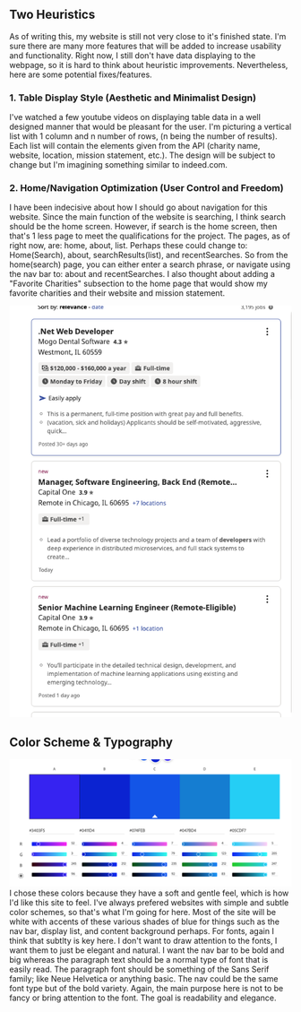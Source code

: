 ## Two Heuristics

As of writing this, my website is still not very close to it's finished state. 
I'm sure there are many more features that will be added to increase usability and 
functionality. Right now, I still don't have data displaying to the webpage, so it 
is hard to think about heuristic improvements. Nevertheless, here are some potential 
fixes/features.

### 1. Table Display Style (Aesthetic and Minimalist Design)

I've watched a few youtube videos on displaying table data in a well designed manner 
that would be pleasant for the user. I'm picturing a vertical list with 1 column and 
n number of rows, (n being the number of results). Each list will contain the elements 
given from the API (charity name, website, location, mission statement, etc.). The design 
will be subject to change but I'm imagining something similar to indeed.com. 

### 2. Home/Navigation Optimization (User Control and Freedom)

I have been indecisive about how I should go about navigation for this website. 
Since the main function of the website is searching, I think search should be the home 
screen. However, if search is the home screen, then that's 1 less page to meet the 
qualifications for the project. The pages, as of right now, are: home, about, list. 
Perhaps these could change to: Home(Search), about, searchResults(list), and 
recentSearches. So from the home(search) page, you can either enter a search phrase, or 
navigate using the nav bar to: about and recentSearches. I also thought about adding 
a "Favorite Charities" subsection to the home page that would show my favorite charities 
and their website and mission statement.

![layout](indeed_display.png)

## Color Scheme & Typography
![color](color_scheme.png)
I chose these colors because they have a soft and gentle feel, which is how I'd like this site to feel. I've always prefered websites with simple and subtle color schemes, so that's what I'm going for here. Most of the site will be white with accents of these various shades of blue for things such as the nav bar, display list, and content background perhaps. 
For fonts, again I think that subtlty is key here. I don't want to draw attention to the fonts, I want them to just be elegant and natural. I want the nav bar to be bold and big whereas the paragraph text should be a normal type of font that is easily read. The paragraph font should be something of the Sans Serif family; like Neue Helvetica or anything basic. The nav could be the same font type but of the bold variety. Again, the main purpose here is not to be fancy or bring attention to the font. The goal is readability and elegance. 
